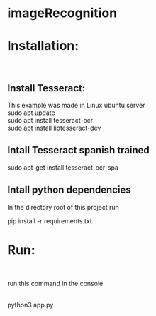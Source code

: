 # imageRecognition
<h1>Installation:</h1> <br>
<h2>Install Tesseract:</h2>
This example was made in Linux ubuntu server <br>
sudo apt update<br>
sudo apt install tesseract-ocr<br>
sudo apt install libtesseract-dev<br>
<h2>Intall Tesseract spanish trained</h2>
sudo apt-get install tesseract-ocr-spa <br>

<h2>Intall python dependencies</h2>
<p>In the directory root of this project run</p>
pip install -r requirements.txt

<h1>Run:</h1> <br>
<p>run this command in the console</p><br>
python3 app.py
